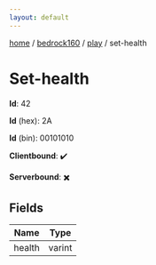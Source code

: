```yaml
---
layout: default
---
```


[home](/)  /  [bedrock160](/protocol/bedrock160)  /  [play](/protocol/bedrock160/play)  /  set-health

# Set-health

**Id**: 42

**Id** (hex): 2A

**Id** (bin): 00101010

**Clientbound**: ✔️

**Serverbound**: ✖️

## Fields

Name | Type
---|---
health | varint

